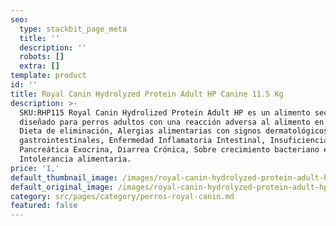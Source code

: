```yaml
---
seo:
  type: stackbit_page_meta
  title: ''
  description: ''
  robots: []
  extra: []
template: product
id: ''
title: Royal Canin Hydrolyzed Protein Adult HP Canine 11.5 Kg
description: >-
  SKU:RHP115 Royal Canin Hydrolized Protein Adult HP es un alimento seco
  diseñado para perros adultos con una reacción adversa al alimento en caso de:
  Dieta de eliminación, Alergias alimentarias con signos dermatológicos y/o
  gastrointestinales, Enfermedad Inflamatoria Intestinal, Insuficiencia
  Pancreática Exocrina, Diarrea Crónica, Sobre crecimiento bacteriano e
  Intolerancia alimentaria. 
price: '1,'
default_thumbnail_image: /images/royal-canin-hydrolyzed-protein-adult-hp-canine.jpg
default_original_image: /images/royal-canin-hydrolyzed-protein-adult-hp-canine.jpg
category: src/pages/category/perros-royal-canin.md
featured: false
---
```

